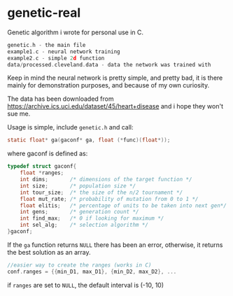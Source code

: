 # genetic-real

Genetic algorithm i wrote for personal use in C.

```c
genetic.h - the main file
example1.c - neural network training
example2.c - simple 2d function
data/processed.cleveland.data - data the network was trained with
```

Keep in mind the neural network is pretty simple, and pretty bad, it
is there mainly for demonstration purposes, and because of my own
curiosity.

The data has been downloaded from https://archive.ics.uci.edu/dataset/45/heart+disease
and i hope they won't sue me.

Usage is simple, include `genetic.h` and call:
```c
static float* ga(gaconf* ga, float (*func)(float*));
```
where gaconf is defined as:
```c
typedef struct gaconf{
    float *ranges; 
    int dims;       /* dimensions of the target function */
    int size;       /* population size */
    int tour_size;  /* the size of the n/2 tournament */
    float mut_rate; /* probability of mutation from 0 to 1 */
    float elitis;   /* percentage of units to be taken into next gen*/ 
    int gens;       /* generation count */
    int find_max;   /* 0 if looking for maximum */
    int sel_alg;    /* selection algorithm */
}gaconf;
```
If the `ga` function returns `NULL` there has been an error, otherwise,
it returns the best solution as an array.
```c
//easier way to create the ranges (works in C)
conf.ranges = {{min_D1, max_D1}, {min_D2, max_D2}, ...
```
if `ranges` are set to `NULL`, the default interval is (-10, 10)
